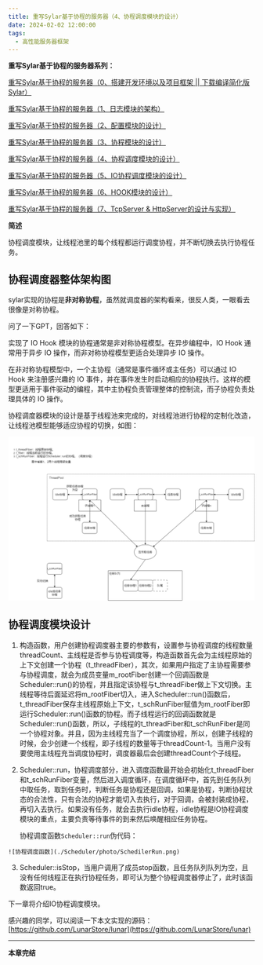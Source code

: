 ```yaml
---
title: 重写Sylar基于协程的服务器（4、协程调度模块的设计）
date: 2024-02-02 12:00:00
tags:
  - 高性能服务器框架
---
```


**重写Sylar基于协程的服务器系列：**

[ 重写Sylar基于协程的服务器（0、搭建开发环境以及项目框架 || 下载编译简化版Sylar）](./Start.md)

[ 重写Sylar基于协程的服务器（1、日志模块的架构）](./Log.md)

[重写Sylar基于协程的服务器（2、配置模块的设计）](./Configure.md)

[重写Sylar基于协程的服务器（3、协程模块的设计）](./Fiber.md)

[重写Sylar基于协程的服务器（4、协程调度模块的设计）](./Scheduler.md)

[重写Sylar基于协程的服务器（5、IO协程调度模块的设计）](./IOManager.md)

[重写Sylar基于协程的服务器（6、HOOK模块的设计）](./Hook.md)

[重写Sylar基于协程的服务器（7、TcpServer & HttpServer的设计与实现）](./TcpServerAndHttpServer.md)

**简述**

协程调度模块，让线程池里的每个线程都运行调度协程，并不断切换去执行协程任务。

## 协程调度器整体架构图

sylar实现的协程是**非对称协程**，虽然就调度器的架构看来，很反人类，一眼看去很像是对称协程。

问了一下GPT，回答如下：

实现了 IO Hook 模块的协程通常是非对称协程模型。在异步编程中，IO Hook 通常用于异步 IO 操作，而非对称协程模型更适合处理异步 IO 操作。

在非对称协程模型中，一个主协程（通常是事件循环或主任务）可以通过 IO Hook 来注册感兴趣的 IO 事件，并在事件发生时启动相应的协程执行。这样的模型更适用于事件驱动的编程，其中主协程负责管理整体的控制流，而子协程负责处理具体的 IO 操作。

协程调度器模块的设计是基于线程池来完成的，对线程池进行协程的定制化改造，让线程池模型能够适应协程的切换，如图：

![协程调度器架构](./Scheduler/photo/scheduler.drawio.png)

## 协程调度模块设计

1. 构造函数，用户创建协程调度器主要的参数有，设置参与协程调度的线程数量threadCount、主线程是否参与协程调度等，构造函数首先会为主线程原始的上下文创建一个协程（t_threadFiber），其次，如果用户指定了主协程需要参与协程调度，就会为成员变量m_rootFiber创建一个回调函数是Scheduler::run()的协程，并且指定该协程与t_threadFiber做上下文切换。主线程等待后面延迟将m_rootFiber切入，进入Scheduler::run()函数后，t_threadFiber保存主线程原始上下文，t_schRunFiber赋值为m_rootFiber即运行Scheduler::run()函数的协程。而子线程运行的回调函数就是Scheduler::run()函数，所以，子线程的t_threadFiber和t_schRunFiber是同一个协程对象。并且，因为主线程充当了一个调度协程，所以，创建子线程的时候，会少创建一个线程，即子线程的数量等于threadCount-1。当用户没有要使用主线程充当调度协程时，调度器最后会创建threadCount个子线程。

2. Scheduler::run，协程调度部分，进入调度函数最开始会初始化t_threadFiber和t_schRunFiber变量，然后进入调度循环，在调度循环中，首先到任务队列中取任务，取到任务时，判断任务是协程还是回调，如果是协程，判断协程状态的合法性，只有合法的协程才能切入去执行，对于回调，会被封装成协程，再切入去执行。如果没有任务，就会去执行idle协程，idle协程是IO协程调度模块的重点，主要负责等待事件的到来然后唤醒相应任务协程。

    协程调度函数`Scheduler::run`伪代码：
<!-- more -->

    ![协程调度函数](./Scheduler/photo/SchedilerRun.png)

3. Scheduler::isStop，当用户调用了成员stop函数，且任务队列队列为空，且没有任何线程正在执行协程任务，即可认为整个协程调度器停止了，此时该函数返回true。

下一章将介绍IO协程调度模块。

感兴趣的同学，可以阅读一下本文实现的源码：[https://github.com/LunarStore/lunar](https://github.com/LunarStore/lunar)

---

**本章完结**